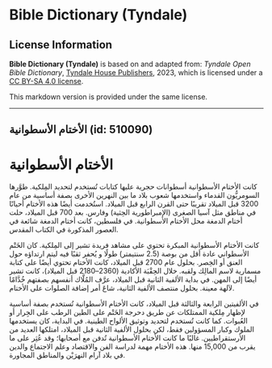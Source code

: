 # Bible Dictionary (Tyndale)

## License Information

**Bible Dictionary (Tyndale)** is based on and adapted from: _Tyndale Open Bible Dictionary_, [Tyndale House Publishers](https://tyndaleopenresources.com/), 2023, which is licensed under a [CC BY-SA 4.0 license](https://creativecommons.org/licenses/by-sa/4.0/legalcode.en).

This markdown version is provided under the same license.



--------------------------------

## الأختام الأسطوانية (id: 510090)

الأختام الأسطوانية
==================

كانت الأختام الأسطوانية أسطوانات حجرية عليها كتابات تُستخدم لتحديد المِلكية. طوَّرها السومريُّون القدماء واستخدمها شعوب بلاد ما بين النهرين الأخرى بصفة أساسية من عام 3200 قبل الميلاد تقريبًا حتى القرن الرابع قبل الميلاد. استُخدمت أيضًا هذه الأختام أحيانًا في مناطق مثل آسيا الصغرى (الإمبراطورية الحِثية) وفارس. بعد 700 قبل الميلاد، حلت أختام الدمغة محل الأختام الأسطوانية. في فلسطين، كانت أختام الدمغة شائعة في العصور المذكورة في الكتاب المقدس.

كانت الأختام الأسطوانية المبكرة تحتوي على مشاهد فريدة تشير إلى المِلكية. كان الخَتْم الأسطواني عادة أقل من بوصة (2\.5 سنتيمتر) طولًا و يُحفر ثقبًا فيه ليتم ارتداؤه حول العنق أو الخِصر. بحلول عام 2700 قبل الميلاد، كانت الأختام تحتوي أيضًا على كتابة مسمارية لاسم المالِك ولقبه. خلال الحِقْبَة الأكادية (2360–2180 قبل الميلاد)، كانت تشير أيضًا إلى المهن. في بداية الألفية الثانية قبل الميلاد، عرَّف المُلَّاك أنفسهم بصفتهم خُدَّامًا لآلهة معينة. بحلول منتصف الألفية الثانية، شاعَ أمر إضافة الصلوات على الأختام.

في الألفيتين الرابعة والثالثة قبل الميلاد، كانت الأختام الأسطوانية تُستخدم بصفة أساسية لإظهار مِلكية الممتلكات عن طريق دحرجة الخَتْم على الطين الرطب على الجِرار أو العُبوات. كما كانت تُستخدم لتحديد وتوثيق الألواح الطينية. في البداية، كان يستخدمها الملوك وكبار المسؤولين فقط، لكن بحلول الألفية الثانية قبل الميلاد، امتلكها العديد من الأرستقراطيين. غالبًا ما كانت الأختام الأسطوانية تُدفن مع أصحابها؛ وقد عُثِر على ما يقرب من 15,000 منها. هذه الأختام مهمة لدراسة الفن والاقتصاد وعلم الاجتماع والدين في بلاد آرام النهرَيْن والمناطق المجاورة.


